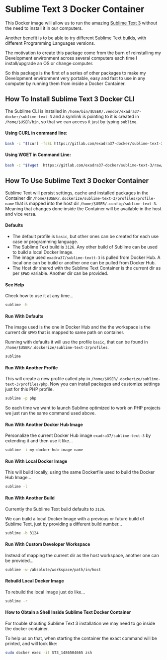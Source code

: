 # Sublime Text 3 Docker Container

This Docker image will allow us to run the amazing [Sublime Text 3](https://www.sublimetext.com/) without the need to
install it in our computers.

Another benefit is to be able to try different Sublime Text builds, with different Programming Languages versions.

The motivation to create this package come from the burn of reinstalling my Development environment across several computers each time I install/upgrade an OS or change computer.

So this package is the first of a series of other packages to make my Development environment very portable, easy and fast to
use in any computer by running them from inside a Docker Container.


## How To Install Sublime Text 3 Docker CLI

The Sublime CLI is installed in `/home/bin/$USER/.vendor/exadra37-docker/sublime-text-3` and a symlink is pointing to it is created in `/home/$USER/bin`, so that we can access it just by typing `sublime`.


#### Using CURL in command line:

```bash
bash -c "$(curl -fsSL https://gitlab.com/exadra37-docker/sublime-text-3/raw/master/setup/install)"
```

#### Using WGET in Command Line:

```bash
bash -c "$(wget  https://gitlab.com/exadra37-docker/sublime-text-3/raw/master/setup/install -O -)"
```

## How To Use Sublime Text 3 Docker Container

Sublime Text will persist settings, cache and installed packages in the Container dir `/home/$USER/.dockerize/sublime-text-3/profiles/profile-name` that is mapped into the host dir `/home/$USER/.config/sublime-text-3`. Meaning that changes done inside the Container will be available in the host and vice versa.

#### Defaults

* The default profile is `basic`, but other ones can be created for each use case or programming language.
* The Sublime Text build is `3126`. Any other build of Sublime can be used to build a local Docker Image.
* The image used `exadra37/sublime-textt-3` is pulled from Docker Hub. A local one can be build or another one can be pulled from Docker Hub.
* The Host dir shared with the Sublime Text Container is the current dir as per `$PWD` variable. Another dir can be provided.

#### See Help

Check how to use it at any time...

```bash
sublime -h
```

#### Run With Defaults

The image used is the one in Docker Hub and the the workspace is the current dir `$PWD` that is mapped to same path on container.

Running with defaults it will use the profile `basic`, that can be found in `/home/$USER/.dockerize/sublime-text-3/profiles`.

```bash
sublime
```

#### Run With Another Profile

This will create a new profile called `php` in `/home/$USER/.dockerize/sublime-text-3/profiles/php`. Now you can install packages and customize settings just for this PHP profile.

```bash
sublime -p php
```

So each time we want to launch Sublime optimized to work on PHP projects we just run the same command used above.


#### Run With Another Docker Hub Image

Personalize the current Docker Hub image `exadra37/sublime-text-3` by extending it and then use it like...

```bash
sublime -i my-docker-hub-image-name
```

#### Run With Local Docker Image

This will build locally, using the same Dockerfile used to build the Docker Hub Image...

```bash
sublime -l
```

#### Run With Another Build

Currently the Sublime Text build defaults to `3126`.

We can build a local Docker Image with a previous or future build of Sublime Text, just by providing a different build number...

```bash
sublime -b 3124
```

#### Run With Custom Developer Workspace

Instead of mapping the current dir as the host workspace, another one can be provided...

```bash
sublime -w /absolute/workspace/path/in/host
```

#### Rebuild Local Docker Image

To rebuild the local image just do like...

```bash
sublime -r
```

#### How to Obtain a Shell Inside Sublime Text Docker Container

For trouble shouting Sublime Text 3 installation we may need to go inside the docker container.

To help us on that, when starting the container the exact command will be printed, and will look like:

```bash
sudo docker exec -it ST3_1486504665 zsh
```